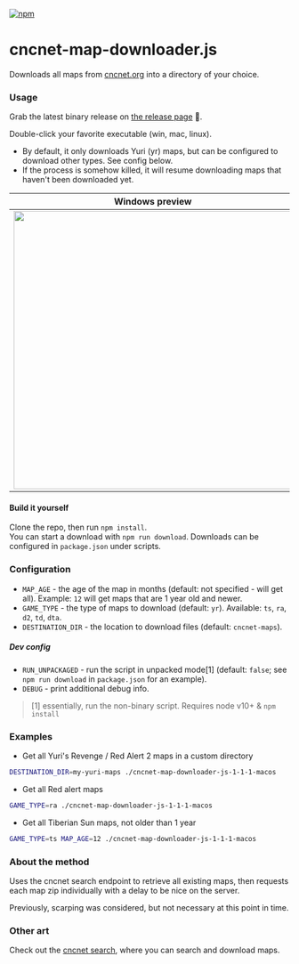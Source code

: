 [![npm](https://img.shields.io/npm/v/cncnet-map-downloader.js.svg)](https://www.npmjs.com/package/cncnet-map-downloader.js)

# cncnet-map-downloader.js
Downloads all maps from [cncnet.org](https://cncnet.org) into a directory of your choice.

### Usage
Grab the latest binary release on [the release page](https://github.com/danmindru/cncnet-map-downloader.js/releases) 💽.

Double-click your favorite executable (win, mac, linux).

- By default, it only downloads Yuri (yr) maps, but can be configured to download other types. See config below.
- If the process is somehow killed, it will resume downloading maps that haven't been downloaded yet.

| Windows preview | Mac preview |
|---|---|
| <img src="https://user-images.githubusercontent.com/1515742/62007911-7d0e4580-b153-11e9-9417-1ea40231db6a.jpg" width="500px" /> | <img src="https://user-images.githubusercontent.com/1515742/62007905-623bd100-b153-11e9-93c9-3b388a7c8170.png" width="500px" /> |


#### Build it yourself
Clone the repo, then run `npm install`. <br/>
You can start a download with `npm run download`. Downloads can be configured in `package.json` under scripts.

### Configuration
- `MAP_AGE` - the age of the map in months (default: not specified - will get all). Example: `12` will get maps that are 1 year old and newer.
- `GAME_TYPE` - the type of maps to download (default: `yr`). Available: `ts`, `ra`, `d2`, `td`, `dta`.
- `DESTINATION_DIR` - the location to download files (default: `cncnet-maps`).

##### Dev config
- `RUN_UNPACKAGED` - run the script in unpacked mode[1] (default: `false`; see `npm run download` in `package.json` for an example).
- `DEBUG` - print additional debug info.

> [1] essentially, run the non-binary script. Requires node v10+ & `npm install`

### Examples
- Get all Yuri's Revenge / Red Alert 2 maps in a custom directory
```bash
DESTINATION_DIR=my-yuri-maps ./cncnet-map-downloader-js-1-1-1-macos
```

- Get all Red alert maps
```bash
GAME_TYPE=ra ./cncnet-map-downloader-js-1-1-1-macos
```

- Get all Tiberian Sun maps, not older than 1 year
```bash
GAME_TYPE=ts MAP_AGE=12 ./cncnet-map-downloader-js-1-1-1-macos
```

### About the method
Uses the cncnet search endpoint to retrieve all existing maps, then requests each map zip individually with a delay to be nice on the server.

Previously, scarping was considered, but not necessary at this point in time.

### Other art
Check out the [cncnet search](https://mapdb.cncnet.org/search/?game=yr&search=), where you can search and download maps.
